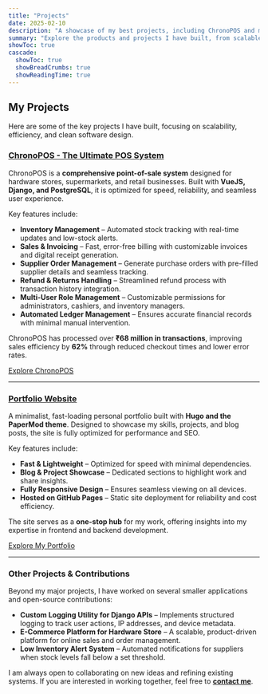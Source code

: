 ```yaml
---
title: "Projects"
date: 2025-02-10
description: "A showcase of my best projects, including ChronoPOS and my portfolio website."
summary: "Explore the products and projects I have built, from scalable POS systems to sleek portfolio websites."
showToc: true
cascade:
  showToc: true
  showBreadCrumbs: true
  showReadingTime: true
---
```


## My Projects

Here are some of the key projects I have built, focusing on scalability, efficiency, and clean software design.

### [ChronoPOS - The Ultimate POS System](/projects/chronopos/)
ChronoPOS is a **comprehensive point-of-sale system** designed for hardware stores, supermarkets, and retail businesses. Built with **VueJS, Django, and PostgreSQL**, it is optimized for speed, reliability, and seamless user experience.

Key features include:
- **Inventory Management** – Automated stock tracking with real-time updates and low-stock alerts.
- **Sales & Invoicing** – Fast, error-free billing with customizable invoices and digital receipt generation.
- **Supplier Order Management** – Generate purchase orders with pre-filled supplier details and seamless tracking.
- **Refund & Returns Handling** – Streamlined refund process with transaction history integration.
- **Multi-User Role Management** – Customizable permissions for administrators, cashiers, and inventory managers.
- **Automated Ledger Management** – Ensures accurate financial records with minimal manual intervention.

ChronoPOS has processed over **₹68 million in transactions**, improving sales efficiency by **62%** through reduced checkout times and lower error rates.

[Explore ChronoPOS](/projects/chronopos/)

---

### [Portfolio Website](/projects/portfolio-site/)
A minimalist, fast-loading personal portfolio built with **Hugo and the PaperMod theme**. Designed to showcase my skills, projects, and blog posts, the site is fully optimized for performance and SEO.

Key features include:
- **Fast & Lightweight** – Optimized for speed with minimal dependencies.
- **Blog & Project Showcase** – Dedicated sections to highlight work and share insights.
- **Fully Responsive Design** – Ensures seamless viewing on all devices.
- **Hosted on GitHub Pages** – Static site deployment for reliability and cost efficiency.

The site serves as a **one-stop hub** for my work, offering insights into my expertise in frontend and backend development.

[Explore My Portfolio](/projects/portfolio-site/)

---

### Other Projects & Contributions
Beyond my major projects, I have worked on several smaller applications and open-source contributions:
- **Custom Logging Utility for Django APIs** – Implements structured logging to track user actions, IP addresses, and device metadata.
- **E-Commerce Platform for Hardware Store** – A scalable, product-driven platform for online sales and order management.
- **Low Inventory Alert System** – Automated notifications for suppliers when stock levels fall below a set threshold.

I am always open to collaborating on new ideas and refining existing systems. If you are interested in working together, feel free to **[contact me](/contact/)**.

